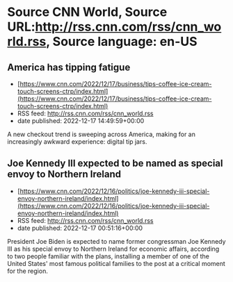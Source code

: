 # Source CNN World, Source URL:http://rss.cnn.com/rss/cnn_world.rss, Source language: en-US

## America has tipping fatigue
 - [https://www.cnn.com/2022/12/17/business/tips-coffee-ice-cream-touch-screens-ctrp/index.html](https://www.cnn.com/2022/12/17/business/tips-coffee-ice-cream-touch-screens-ctrp/index.html)
 - RSS feed: http://rss.cnn.com/rss/cnn_world.rss
 - date published: 2022-12-17 14:49:59+00:00

A new checkout trend is sweeping across America, making for an increasingly awkward experience: digital tip jars.

## Joe Kennedy III expected to be named as special envoy to Northern Ireland
 - [https://www.cnn.com/2022/12/16/politics/joe-kennedy-iii-special-envoy-northern-ireland/index.html](https://www.cnn.com/2022/12/16/politics/joe-kennedy-iii-special-envoy-northern-ireland/index.html)
 - RSS feed: http://rss.cnn.com/rss/cnn_world.rss
 - date published: 2022-12-17 00:51:16+00:00

President Joe Biden is expected to name former congressman Joe Kennedy III as his special envoy to Northern Ireland for economic affairs, according to two people familiar with the plans, installing a member of one of the United States' most famous political families to the post at a critical moment for the region.
